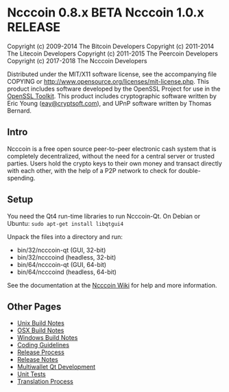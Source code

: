 Ncccoin 0.8.x BETA
Ncccoin 1.0.x RELEASE
====================

Copyright (c) 2009-2014 The Bitcoin Developers
Copyright (c) 2011-2014 The Litecoin Developers
Copyright (c) 2011-2015 The Peercoin Developers
Copyright (c) 2017-2018 The Ncccoin Developers

Distributed under the MIT/X11 software license, see the accompanying
file COPYING or http://www.opensource.org/licenses/mit-license.php.
This product includes software developed by the OpenSSL Project for use in the [OpenSSL Toolkit](http://www.openssl.org/). This product includes
cryptographic software written by Eric Young ([eay@cryptsoft.com](mailto:eay@cryptsoft.com)), and UPnP software written by Thomas Bernard.


Intro
---------------------
Ncccoin is a free open source peer-to-peer electronic cash system that is
completely decentralized, without the need for a central server or trusted
parties.  Users hold the crypto keys to their own money and transact directly
with each other, with the help of a P2P network to check for double-spending.


Setup
---------------------
You need the Qt4 run-time libraries to run Ncccoin-Qt. On Debian or Ubuntu:
	`sudo apt-get install libqtgui4`

Unpack the files into a directory and run:

- bin/32/ncccoin-qt (GUI, 32-bit)
- bin/32/ncccoind (headless, 32-bit)
- bin/64/ncccoin-qt (GUI, 64-bit)
- bin/64/ncccoind (headless, 64-bit)

See the documentation at the [Ncccoin Wiki](http://ncccoin.info)
for help and more information.


Other Pages
---------------------
- [Unix Build Notes](build-unix.md)
- [OSX Build Notes](build-osx.md)
- [Windows Build Notes](build-msw.md)
- [Coding Guidelines](coding.md)
- [Release Process](release-process.md)
- [Release Notes](release-notes.md)
- [Multiwallet Qt Development](multiwallet-qt.md)
- [Unit Tests](unit-tests.md)
- [Translation Process](translation_process.md)
